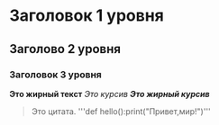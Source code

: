 # Заголовок 1 уровня
## Заголово 2 уровня
### Заголовок 3 уровня
**Это жирный текст**
*Это курсив*
***Это жирный курсив***
> Это цитата.
'''def hello():print("Привет,мир!")'''

